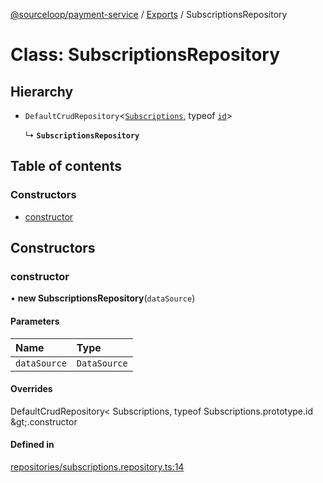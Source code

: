 [@sourceloop/payment-service](../README.md) / [Exports](../modules.md) / SubscriptionsRepository

# Class: SubscriptionsRepository

## Hierarchy

- `DefaultCrudRepository`<[`Subscriptions`](Subscriptions.md), typeof [`id`](Subscriptions.md#id)\>

  ↳ **`SubscriptionsRepository`**

## Table of contents

### Constructors

- [constructor](SubscriptionsRepository.md#constructor)

## Constructors

### constructor

• **new SubscriptionsRepository**(`dataSource`)

#### Parameters

| Name | Type |
| :------ | :------ |
| `dataSource` | `DataSource` |

#### Overrides

DefaultCrudRepository&lt;
  Subscriptions,
  typeof Subscriptions.prototype.id
\&gt;.constructor

#### Defined in

[repositories/subscriptions.repository.ts:14](https://github.com/sourcefuse/loopback4-microservice-catalog/blob/53060ad88/services/payment-service/src/repositories/subscriptions.repository.ts#L14)
